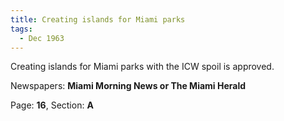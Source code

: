 ```yaml
---  
title: Creating islands for Miami parks  
tags:  
  - Dec 1963  
---  
```

  
Creating islands for Miami parks with the ICW spoil is approved.  
  
Newspapers: **Miami Morning News or The Miami Herald**  
  
Page: **16**, Section: **A** 
